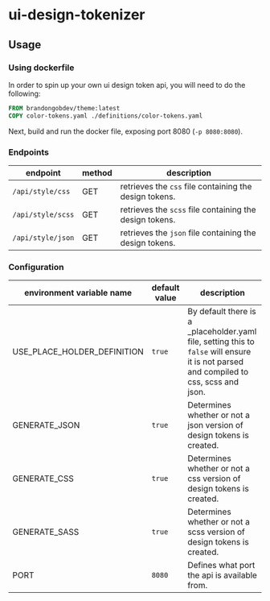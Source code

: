 # ui-design-tokenizer

## Usage

### Using dockerfile

In order to spin up your own ui design token api, you will need to do the following:

```Dockerfile
FROM brandongobdev/theme:latest
COPY color-tokens.yaml ./definitions/color-tokens.yaml
```

Next, build and run the docker file, exposing port 8080 (`-p 8080:8080`).

### Endpoints

| endpoint | method | description |
| -- | -- | -- |
| `/api/style/css` | GET | retrieves the `css` file containing the design tokens.
| `/api/style/scss` | GET | retrieves the `scss` file containing the design tokens.
| `/api/style/json` | GET | retrieves the `json` file containing the design tokens.

### Configuration

| environment variable name | default value | description |
| -- | -- | -- |
| USE_PLACE_HOLDER_DEFINITION | `true` | By default there is a _placeholder.yaml file, setting this to `false` will ensure it is not parsed and compiled to css, scss and json. |
| GENERATE_JSON | `true` | Determines whether or not a json version of design tokens is created. |
| GENERATE_CSS | `true` | Determines whether or not a css version of design tokens is created. |
| GENERATE_SASS | `true` | Determines whether or not a scss version of design tokens is created. |
| PORT | `8080` | Defines what port the api is available from.

